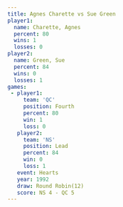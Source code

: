 ```yaml
---
title: Agnes Charette vs Sue Green
player1:               
  name: Charette, Agnes
  percent: 80          
  wins: 1              
  losses: 0            
player2:               
  name: Green, Sue     
  percent: 84          
  wins: 0              
  losses: 1            
games:
 - player1:          
     team: 'QC'      
     position: Fourth
     percent: 80     
     win: 1          
     loss: 0         
   player2:        
     team: 'NS'    
     position: Lead
     percent: 84   
     win: 0        
     loss: 1       
   event: Hearts        
   year: 1992           
   draw: Round Robin(12)
   score: NS 4 - QC 5   
---
```


